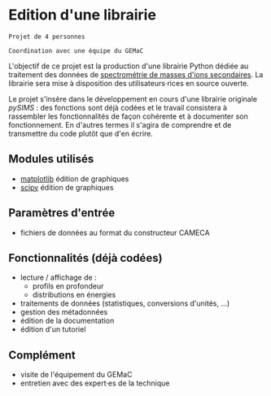 # Edition d'une librairie

	Projet de 4 personnes
	
	Coordination avec une équipe du GEMaC
	
L'objectif de ce projet est la production d'une librairie Python dédiée au traitement des données de [spectrométrie de masses d'ions secondaires](https://www.gemac.uvsq.fr/sims). 
La librairie sera mise à disposition des utilisateurs·rices en source ouverte.

Le projet s'insère dans le développement en cours d'une librairie originale _pySIMS_ : des fonctions sont déjà codées et le travail consistera à rassembler les fonctionnalités de façon cohérente et à documenter son fonctionnement. En d'autres termes il s'agira de comprendre et de transmettre du code plutôt que d'en écrire.

## Modules utilisés
- [matplotlib](https://matplotlib.org/) édition de graphiques
- [scipy](https://scipy.org/) édition de graphiques

## Paramètres d'entrée 
- fichiers de données au format du constructeur CAMECA

## Fonctionnalités (déjà codées)
- lecture / affichage de :
	+ profils en profondeur
	+ distributions en énergies
- traitements de données (statistiques, conversions d'unités, ...)
- gestion des métadonnées
- édition de la documentation
- édition d'un tutoriel

## Complément
- visite de l'équipement du GEMaC
- entretien avec des expert·es de la technique
